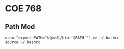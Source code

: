 # COE 768

## Path Mod

```shell
echo "export PATH="$(pwd)/bin:'$PATH'"" >> ~/.bashrc
source ~/.bashrc
```